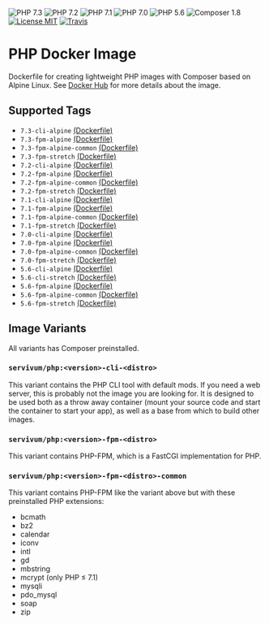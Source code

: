 ![PHP 7.3](https://img.shields.io/badge/PHP-7.3-brightgreen.svg?style=flat-square) ![PHP 7.2](https://img.shields.io/badge/PHP-7.2-brightgreen.svg?style=flat-square) ![PHP 7.1](https://img.shields.io/badge/PHP-7.1-brightgreen.svg?style=flat-square) ![PHP 7.0](https://img.shields.io/badge/PHP-7.0-brightgreen.svg?style=flat-square) ![PHP 5.6](https://img.shields.io/badge/PHP-5.6-brightgreen.svg?style=flat-square) ![Composer 1.8](https://img.shields.io/badge/Composer-1.8-brightgreen.svg?style=flat-square) [![License MIT](https://img.shields.io/badge/license-MIT-blue.svg?style=flat-square)](https://opensource.org/licenses/MIT) [![Travis](https://img.shields.io/travis/servivum/docker-php.svg?style=flat-square)](https://travis-ci.org/servivum/docker-php)

# PHP Docker Image

Dockerfile for creating lightweight PHP images with Composer based on Alpine Linux. See 
[Docker Hub](https://hub.docker.com/r/servivum/php) for more details about the image.

## Supported Tags

- `7.3-cli-alpine` [(Dockerfile)](https://github.com/servivum/docker-php/blob/master/7.3/cli-alpine/Dockerfile)
- `7.3-fpm-alpine` [(Dockerfile)](https://github.com/servivum/docker-php/blob/master/7.3/fpm-alpine/Dockerfile)
- `7.3-fpm-alpine-common` [(Dockerfile)](https://github.com/servivum/docker-php/blob/master/7.3/fpm-alpine-common/Dockerfile)
- `7.3-fpm-stretch` [(Dockerfile)](https://github.com/servivum/docker-php/blob/master/7.3/fpm-stretch/Dockerfile)
- `7.2-cli-alpine` [(Dockerfile)](https://github.com/servivum/docker-php/blob/master/7.2/cli-alpine/Dockerfile)
- `7.2-fpm-alpine` [(Dockerfile)](https://github.com/servivum/docker-php/blob/master/7.2/fpm-alpine/Dockerfile)
- `7.2-fpm-alpine-common` [(Dockerfile)](https://github.com/servivum/docker-php/blob/master/7.2/fpm-alpine-common/Dockerfile)
- `7.2-fpm-stretch` [(Dockerfile)](https://github.com/servivum/docker-php/blob/master/7.2/fpm-stretch/Dockerfile)
- `7.1-cli-alpine` [(Dockerfile)](https://github.com/servivum/docker-php/blob/master/7.1/cli-alpine/Dockerfile)
- `7.1-fpm-alpine` [(Dockerfile)](https://github.com/servivum/docker-php/blob/master/7.1/fpm-alpine/Dockerfile)
- `7.1-fpm-alpine-common` [(Dockerfile)](https://github.com/servivum/docker-php/blob/master/7.1/fpm-alpine-common/Dockerfile)
- `7.1-fpm-stretch` [(Dockerfile)](https://github.com/servivum/docker-php/blob/master/7.1/fpm-stretch/Dockerfile)
- `7.0-cli-alpine` [(Dockerfile)](https://github.com/servivum/docker-php/blob/master/7.0/cli-alpine/Dockerfile)
- `7.0-fpm-alpine` [(Dockerfile)](https://github.com/servivum/docker-php/blob/master/7.0/fpm-alpine/Dockerfile)
- `7.0-fpm-alpine-common` [(Dockerfile)](https://github.com/servivum/docker-php/blob/master/7.0/fpm-alpine-common/Dockerfile)
- `7.0-fpm-stretch` [(Dockerfile)](https://github.com/servivum/docker-php/blob/master/7.0/fpm-stretch/Dockerfile)
- `5.6-cli-alpine` [(Dockerfile)](https://github.com/servivum/docker-php/blob/master/5.6/cli-alpine/Dockerfile)
- `5.6-cli-stretch` [(Dockerfile)](https://github.com/servivum/docker-php/blob/master/5.6/cli-stretch/Dockerfile)
- `5.6-fpm-alpine` [(Dockerfile)](https://github.com/servivum/docker-php/blob/master/5.6/fpm-alpine/Dockerfile)
- `5.6-fpm-alpine-common` [(Dockerfile)](https://github.com/servivum/docker-php/blob/master/5.6/fpm-alpine-common/Dockerfile)
- `5.6-fpm-stretch` [(Dockerfile)](https://github.com/servivum/docker-php/blob/master/5.6/fpm-stretch/Dockerfile)

## Image Variants

All variants has Composer preinstalled.

### `servivum/php:<version>-cli-<distro>`

This variant contains the PHP CLI tool with default mods. If you need a web server, this is probably not the image you are looking for. It is designed to be used both as a throw away container (mount your source code and start the container to start your app), as well as a base from which to build other images.

### `servivum/php:<version>-fpm-<distro>`

This variant contains PHP-FPM, which is a FastCGI implementation for PHP.

### `servivum/php:<version>-fpm-<distro>-common`

This variant contains PHP-FPM like the variant above but with these preinstalled PHP extensions:

- bcmath
- bz2
- calendar
- iconv
- intl
- gd
- mbstring
- mcrypt (only PHP ≤ 7.1)
- mysqli
- pdo_mysql
- soap
- zip